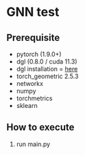 # GNN test

## Prerequisite

- pytorch (1.9.0+)
- dgl (0.8.0 / cuda 11.3)
- dgl installation = [here](https://www.dgl.ai/pages/start.html)
- torch_geometric 2.5.3
- networkx
- numpy
- torchmetrics
- sklearn

## How to execute 
1. run main.py
